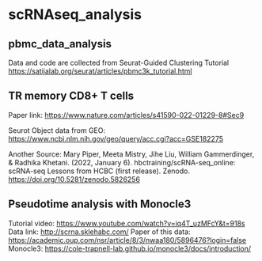 # scRNAseq_analysis

## pbmc_data_analysis
Data and code are collected from Seurat-Guided Clustering Tutorial
https://satijalab.org/seurat/articles/pbmc3k_tutorial.html




## TR memory CD8+ T cells
Paper link: 
https://www.nature.com/articles/s41590-022-01229-8#Sec9 

Seurot Object data from GEO:
https://www.ncbi.nlm.nih.gov/geo/query/acc.cgi?acc=GSE182275



Another Source: 
Mary Piper, Meeta Mistry, Jihe Liu, William Gammerdinger, & Radhika Khetani. (2022, January 6). hbctraining/scRNA-seq_online: scRNA-seq Lessons from HCBC (first release). Zenodo. https://doi.org/10.5281/zenodo.5826256


## Pseudotime analysis with Monocle3
Tutorial video: https://www.youtube.com/watch?v=iq4T_uzMFcY&t=918s 
Data link: http://scrna.sklehabc.com/
Paper of this data: https://academic.oup.com/nsr/article/8/3/nwaa180/5896476?login=false 
Monocle3: https://cole-trapnell-lab.github.io/monocle3/docs/introduction/ 